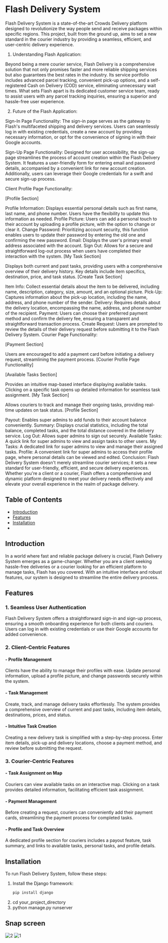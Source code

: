 # Flash Delivery System

Flash Delivery System is a state-of-the-art Crowds Delivery platform designed to revolutionize the way people send and receive packages within specific regions. This project, built from the ground up, aims to set a new standard in the courier industry by providing a seamless, efficient, and user-centric delivery experience.

1. Understanding Flash Application:

Beyond being a mere courier service, Flash Delivery is a comprehensive solution that not only promises faster and more reliable shipping services but also guarantees the best rates in the industry. Its service portfolio includes advanced parcel tracking, convenient pick-up options, and a self-registered Cash on Delivery (COD) service, eliminating unnecessary wait times. What sets Flash apart is its dedicated customer service team, ready to assist users with any parcel tracking inquiries, ensuring a superior and hassle-free user experience.

2. Future of the Flash Application:

Sign-In Page Functionality:
The sign-in page serves as the gateway to Flash's multifaceted shipping and delivery services. Users can seamlessly log in with existing credentials, create a new account by providing necessary information, or opt for the convenience of signing in with their Google accounts.

Sign-Up Page Functionality:
Designed for user accessibility, the sign-up page streamlines the process of account creation within the Flash Delivery System. It features a user-friendly form for entering email and password details, accompanied by a convenient link for new account creation. Additionally, users can leverage their Google credentials for a swift and secure sign-up process.

Client Profile Page Functionality:

[Profile Section]

Profile Information: Displays essential personal details such as first name, last name, and phone number. Users have the flexibility to update this information as needed.
Profile Picture: Users can add a personal touch to their account by uploading a profile picture, with the option to change or clear it.
Change Password: Prioritizing account security, this function enables users to update their password by entering the old one and confirming the new password.
Email: Displays the user's primary email address associated with the account.
Sign Out: Allows for a secure and straightforward log-out process when users have completed their interaction with the system.
[My Task Section]

Displays both current and past tasks, providing users with a comprehensive overview of their delivery history. Key details include item specifics, destination, price, and task status.
[Create Task Section]

Item Info: Collect essential details about the item to be delivered, including name, description, category, size, amount, and an optional picture.
Pick-Up: Captures information about the pick-up location, including the name, address, and phone number of the sender.
Delivery: Requires details about the delivery location, encompassing the name, address, and phone number of the recipient.
Payment: Users can choose their preferred payment method and confirm the delivery fee, ensuring a transparent and straightforward transaction process.
Create Request: Users are prompted to review the details of their delivery request before submitting it to the Flash Delivery System.
Courier Page Functionality:

[Payment Section]

Users are encouraged to add a payment card before initiating a delivery request, streamlining the payment process.
[Courier Profile Page Functionality]

[Available Tasks Section]

Provides an intuitive map-based interface displaying available tasks. Clicking on a specific task opens up detailed information for seamless task assignment.
[My Task Section]

Allows couriers to track and manage their ongoing tasks, providing real-time updates on task status.
[Profile Section]

Payout: Enables super admins to add funds to their account balance conveniently.
Summary: Displays crucial statistics, including the total balance, completed tasks, and the total distance covered in the delivery service.
Log Out: Allows super admins to sign out securely.
Available Tasks: A quick link for super admins to view and assign tasks to other users.
My Tasks: A dedicated link for super admins to view and manage their assigned tasks.
Profile: A convenient link for super admins to access their profile page, where personal details can be viewed and edited.
Conclusion:
Flash Delivery System doesn't merely streamline courier services; it sets a new standard for user-friendly, efficient, and secure delivery experiences. Whether you're a client or a courier, Flash offers a comprehensive and dynamic platform designed to meet your delivery needs effectively and elevate your overall experience in the realm of package delivery.


## Table of Contents
- [Introduction](#introduction)
- [Features](#features)
- [Installation](#installation)
- 
## Introduction

In a world where fast and reliable package delivery is crucial, Flash Delivery System emerges as a game-changer. Whether you are a client seeking hassle-free deliveries or a courier looking for an efficient platform to manage tasks, Flash has you covered. With an intuitive interface and robust features, our system is designed to streamline the entire delivery process.

## Features

### 1. Seamless User Authentication

Flash Delivery System offers a straightforward sign-in and sign-up process, ensuring a smooth onboarding experience for both clients and couriers. Users can log in with existing credentials or use their Google accounts for added convenience.

### 2. Client-Centric Features

#### - Profile Management
Clients have the ability to manage their profiles with ease. Update personal information, upload a profile picture, and change passwords securely within the system.

#### - Task Management
Create, track, and manage delivery tasks effortlessly. The system provides a comprehensive overview of current and past tasks, including item details, destinations, prices, and status.

#### - Intuitive Task Creation
Creating a new delivery task is simplified with a step-by-step process. Enter item details, pick-up and delivery locations, choose a payment method, and review before submitting the request.

### 3. Courier-Centric Features

#### - Task Assignment on Map
Couriers can view available tasks on an interactive map. Clicking on a task provides detailed information, facilitating efficient task assignment.

#### - Payment Management
Before creating a request, couriers can conveniently add their payment cards, streamlining the payment process for completed tasks.

#### - Profile and Task Overview
A dedicated profile section for couriers includes a payout feature, task summary, and links to available tasks, personal tasks, and profile details.


## Installation
To run Flash Delivery System, follow these steps:

1. Install the Django framework:
   ```bash
   pip install django

2. cd your_project_directory
3. python manage.py runserver

## Snap screen
![2](https://github.com/Mu5alaf/Flash-Delivery-App/assets/109148687/9777dd50-5d35-4bd3-8129-7991bb50cd8a)
![1](https://github.com/Mu5alaf/Flash-Delivery-App/assets/109148687/d9185d3e-e7d9-4c48-86b1-ea0f16aacc19)
